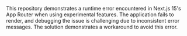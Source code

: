 This repository demonstrates a runtime error encountered in Next.js 15's App Router when using experimental features. The application fails to render, and debugging the issue is challenging due to inconsistent error messages.  The solution demonstrates a workaround to avoid this error.